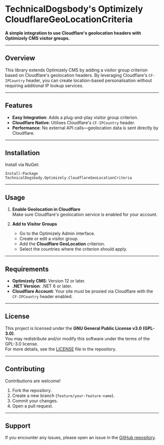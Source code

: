
# TechnicalDogsbody's Optimizely CloudflareGeoLocationCriteria

**A simple integration to use Cloudflare's geolocation headers with Optimizely CMS visitor groups.**

---

## **Overview**

This library extends Optimizely CMS by adding a visitor group criterion based on Cloudflare's geolocation headers. By leveraging Cloudflare's `CF-IPCountry` header, you can create location-based personalisation without requiring additional IP lookup services.

---

## **Features**

- **Easy Integration**: Adds a plug-and-play visitor group criterion.  
- **Cloudflare Native**: Utilises Cloudflare's `CF-IPCountry` header.  
- **Performance**: No external API calls—geolocation data is sent directly by Cloudflare.  

---

## **Installation**

Install via NuGet:

```
Install-Package TechnicalDogsbody.Optimizely.CloudflareGeoLocationCriteria
```

---

## **Usage**

1. **Enable Geolocation in Cloudflare**  
   Make sure Cloudflare's geolocation service is enabled for your account.

2. **Add to Visitor Groups**  
   - Go to the Optimizely Admin interface.  
   - Create or edit a visitor group.  
   - Add the **Cloudflare GeoLocation** criterion.  
   - Select the countries where the criterion should apply.  

---

## **Requirements**

- **Optimizely CMS**: Version 12 or later.  
- **.NET Version**: .NET 6 or later.  
- **Cloudflare Account**: Your site must be proxied via Cloudflare with the `CF-IPCountry` header enabled.  

---

## **License**

This project is licensed under the **GNU General Public License v3.0 (GPL-3.0)**.  
You may redistribute and/or modify this software under the terms of the GPL-3.0 license.  
For more details, see the [LICENSE](LICENSE) file in the repository.

---

## **Contributing**

Contributions are welcome!  

1. Fork the repository.  
2. Create a new branch (`feature/your-feature-name`).  
3. Commit your changes.  
4. Open a pull request.  

---

## **Support**

If you encounter any issues, please open an issue in the [GitHub repository](https://github.com/technicaldogsbody/TechnicalDogsbody.Optimizely.CloudflareGeoLocationCriteria/issues).
